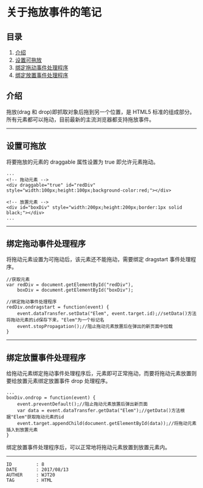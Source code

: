 
# 关于拖放事件的笔记 #

## 目录 ##

1. [介绍](#href1)
2. [设置可拖放](#href2)
3. [绑定拖动事件处理程序](#href3)
4. [绑定放置事件处理程序](#href4)

## <a name="href1">介绍</a> ##

拖放(drag 和 drop)即抓取对象后拖到另一个位置，是 HTML5 标准的组成部分。所有元素都可以拖动，目前最新的主流浏览器都支持拖放事件。

---

## <a name="href2">设置可拖放</a> ##

将要拖放的元素的 draggable 属性设置为 true 即允许元素拖动。

```
...
<!-- 拖动元素 -->
<div draggable="true" id="redDiv" style="width:100px;height:100px;background-color:red;"></div>

<!-- 放置元素 -->
<div id="boxDiv" style="width:200px;height:200px;border:1px solid black;"></div>
...
```

---

## <a name="href3">绑定拖动事件处理程序</a> ##

将拖动元素设置为可拖动后，该元素还不能拖动，需要绑定 dragstart 事件处理程序。

```
//获取元素
var redDiv = document.getElementById("redDiv"),
    boxDiv = document.getElementById("boxDiv");

//绑定拖动事件处理程序
redDiv.ondragstart = function(event) {
    event.dataTransfer.setData("Elem", event.target.id);//setData()方法将拖动元素的id保存下来，"Elem"为一个标记名
    event.stopPropagation();//阻止拖动元素放置后在弹出的新页面中加载
}
```

---

## <a name="href4">绑定放置事件处理程序</a> ##

给拖动元素绑定拖动事件处理程序后，元素即可正常拖动，而要将拖动元素放置则要给放置元素绑定放置事件 drop 处理程序。

```
...
boxDiv.ondrop = function(event) {
    event.preventDefault();//阻止拖动元素放置后弹出新页面
    var data = event.dataTransfer.getData("Elem");//getData()方法根据"Elem"获取拖动元素的id
    event.target.appendChild(document.getElementById(data));//将拖动元素插入到放置元素
}
```

绑定放置事件处理程序后，可以正常地将拖动元素放置到放置元素内。

---

```
ID         : 8
DATE       : 2017/08/13
AUTHER     : WJT20
TAG        : HTML
```
